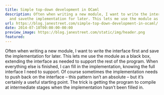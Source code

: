```yaml
---
title: Simple top-down development in OCaml
description: Often when writing a new module, I want to write the interface first
  and savethe implementation for later. This lets me use the module as a black box,extendi...
url: https://blog.janestreet.com/simple-top-down-development-in-ocaml/
date: 2014-07-18T00:00:00-00:00
preview_image: https://blog.janestreet.com/static/img/header.png
featured:
---
```


<p>Often when writing a new module, I want to write the interface first and save
the implementation for later. This lets me use the module as a black box,
extending the interface as needed to support the rest of the program. When
everything else is finished, I can fill in the implementation, knowing the full
interface I need to support. Of course sometimes the implementation needs to
push back on the interface – this pattern isn’t an absolute – but it’s certainly
a useful starting point. The trick is getting the program to compile at
intermediate stages when the implementation hasn’t been filled in.</p>
